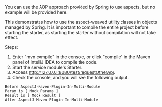 You can use the AOP approach provided by Spring to use aspects, but no example will be provided here.

This demonstrates how to use the aspect-weaved utility classes in objects managed by Spring. It is important to compile the entire project before starting the starter, as starting the starter without compilation will not take effect.

Steps:

1. Enter "mvn compile" in the console, or click "compile" in the Maven panel of IntelliJ IDEA to compile the code.
2. Start the service module's Starter.
3. Access http://127.0.0.1:8080/test/requestOtherApi.
4. Check the console, and you will see the following output.

```
Before AspectJ-Maven-Plugin-In-Multi-Module
Param is [ Mock Params ]
Result is [ Mock Result ]
After AspectJ-Maven-Plugin-In-Multi-Module
```



